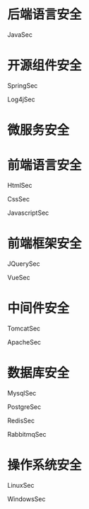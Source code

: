 # 后端语言安全

JavaSec

# 开源组件安全

SpringSec

Log4jSec

# 微服务安全

# 前端语言安全

HtmlSec

CssSec

JavascriptSec

# 前端框架安全

JQuerySec

VueSec

# 中间件安全

TomcatSec

ApacheSec

# 数据库安全

MysqlSec

PostgreSec

RedisSec

RabbitmqSec

# 操作系统安全

LinuxSec

WindowsSec